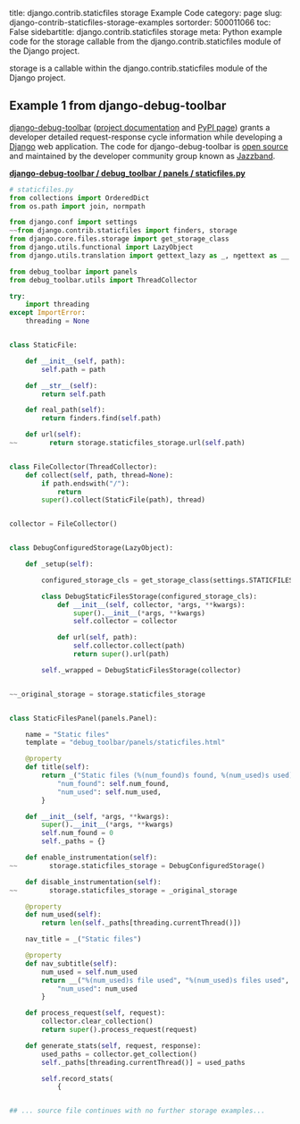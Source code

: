 title: django.contrib.staticfiles storage Example Code
category: page
slug: django-contrib-staticfiles-storage-examples
sortorder: 500011066
toc: False
sidebartitle: django.contrib.staticfiles storage
meta: Python example code for the storage callable from the django.contrib.staticfiles module of the Django project.


storage is a callable within the django.contrib.staticfiles module of the Django project.


## Example 1 from django-debug-toolbar
[django-debug-toolbar](https://github.com/jazzband/django-debug-toolbar)
([project documentation](https://github.com/jazzband/django-debug-toolbar)
and [PyPI page](https://pypi.org/project/django-debug-toolbar/))
grants a developer detailed request-response cycle information while
developing a [Django](/django.html) web application.
The code for django-debug-toolbar is
[open source](https://github.com/jazzband/django-debug-toolbar/blob/master/LICENSE)
and maintained by the developer community group known as
[Jazzband](https://jazzband.co/).

[**django-debug-toolbar / debug_toolbar / panels / staticfiles.py**](https://github.com/jazzband/django-debug-toolbar/blob/master/debug_toolbar/panels/staticfiles.py)

```python
# staticfiles.py
from collections import OrderedDict
from os.path import join, normpath

from django.conf import settings
~~from django.contrib.staticfiles import finders, storage
from django.core.files.storage import get_storage_class
from django.utils.functional import LazyObject
from django.utils.translation import gettext_lazy as _, ngettext as __

from debug_toolbar import panels
from debug_toolbar.utils import ThreadCollector

try:
    import threading
except ImportError:
    threading = None


class StaticFile:

    def __init__(self, path):
        self.path = path

    def __str__(self):
        return self.path

    def real_path(self):
        return finders.find(self.path)

    def url(self):
~~        return storage.staticfiles_storage.url(self.path)


class FileCollector(ThreadCollector):
    def collect(self, path, thread=None):
        if path.endswith("/"):
            return
        super().collect(StaticFile(path), thread)


collector = FileCollector()


class DebugConfiguredStorage(LazyObject):

    def _setup(self):

        configured_storage_cls = get_storage_class(settings.STATICFILES_STORAGE)

        class DebugStaticFilesStorage(configured_storage_cls):
            def __init__(self, collector, *args, **kwargs):
                super().__init__(*args, **kwargs)
                self.collector = collector

            def url(self, path):
                self.collector.collect(path)
                return super().url(path)

        self._wrapped = DebugStaticFilesStorage(collector)


~~_original_storage = storage.staticfiles_storage


class StaticFilesPanel(panels.Panel):

    name = "Static files"
    template = "debug_toolbar/panels/staticfiles.html"

    @property
    def title(self):
        return _("Static files (%(num_found)s found, %(num_used)s used)") % {
            "num_found": self.num_found,
            "num_used": self.num_used,
        }

    def __init__(self, *args, **kwargs):
        super().__init__(*args, **kwargs)
        self.num_found = 0
        self._paths = {}

    def enable_instrumentation(self):
~~        storage.staticfiles_storage = DebugConfiguredStorage()

    def disable_instrumentation(self):
~~        storage.staticfiles_storage = _original_storage

    @property
    def num_used(self):
        return len(self._paths[threading.currentThread()])

    nav_title = _("Static files")

    @property
    def nav_subtitle(self):
        num_used = self.num_used
        return __("%(num_used)s file used", "%(num_used)s files used", num_used) % {
            "num_used": num_used
        }

    def process_request(self, request):
        collector.clear_collection()
        return super().process_request(request)

    def generate_stats(self, request, response):
        used_paths = collector.get_collection()
        self._paths[threading.currentThread()] = used_paths

        self.record_stats(
            {


## ... source file continues with no further storage examples...

```

